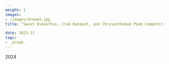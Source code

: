 ```yaml
---
weight: 1
images:
- /images/dream1.jpg
title: “Sweet Osmanthus, Crab Banquet, and Chrysanthemum Poem Competition”

date: 2023-11
tags:
- _dream_
---
```

2024

